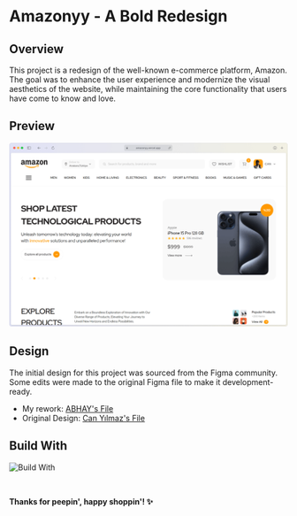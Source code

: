 # Amazonyy - A Bold Redesign

## Overview

This project is a redesign of the well-known e-commerce platform, Amazon. The goal was to enhance the user experience and modernize the visual aesthetics of the website, while maintaining the core functionality that users have come to know and love.

## Preview

[![amazon.com](assets/website-mockup.png)](https://amazonredesign.vercel.app)

## Design

The initial design for this project was sourced from the Figma community. Some edits were made to the original Figma file to make it development-ready.

* My rework: [ABHAY's File](https://www.figma.com/design/wCDqLu6pLcPXO9v43HE7lg/Amazon-Redesign?node-id=1-16&t=J0utj7KOOBjmLlTB-0)
* Original Design: [Can Yılmaz's File](https://www.figma.com/community/file/1303739489831957570)

## Build With

![Build With](https://skillicons.dev/icons?i=js,html,tailwindcss,vite,figma,vercel)

<br/>

**Thanks for peepin', happy shoppin'! ✨**
